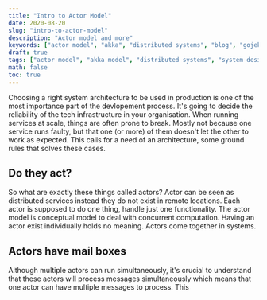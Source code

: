 ```yaml
---
title: "Intro to Actor Model"
date: 2020-08-20
slug: "intro-to-actor-model"
description: "Actor model and more"
keywords: ["actor model", "akka", "distributed systems", "blog", "gojek"]
draft: true
tags: ["actor model", "akka model", "distributed systems", "system design"]
math: false
toc: true
---
```


Choosing a right system architecture to be used in production is one of the most importance part of the devlopement process. It's going to decide the reliability of the tech infrastructure in your organisation. When running services at scale, things are often prone to break. Mostly not because one service runs faulty, but that one (or more) of them doesn't let the other to work as expected. This calls for a need of an architecture, some ground rules that solves these cases.

## Do they act?

So what are exactly these things called actors? Actor can be seen as distributed services instead they do not exist in remote locations. Each actor is supposed to do one thing, handle just one functionality. The actor model is conceptual model to deal with concurrent computation. Having an actor exist individually holds no meaning. Actors come together in systems.

## Actors have mail boxes

Although multiple actors can run simultaneously, it's crucial to understand that these actors will process messages simultaneously which means that one actor can have multiple messages to process. This

